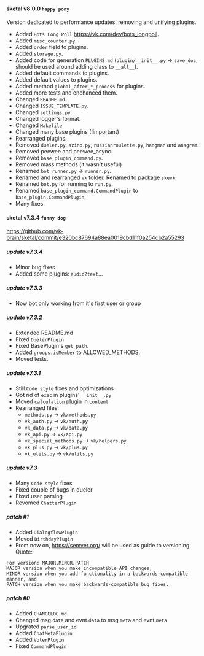 #### sketal v8.0.0 `happy pony`
Version dedicated to performance updates, removing and unifying plugins.
- Added `Bots Long Poll` https://vk.com/dev/bots_longpoll.
- Added `misc_counter.py`.
- Added `order` field to plugins.
- Added `storage.py`.
- Added code for generation `PLUGINS.md` (`plugin/__init__.py` -> `save_doc`, should be used around adding class to `__all__`).
- Added default commands to plugins.
- Added default values to plugins.
- Added method `global_after_*_process` for plugins.
- Added more tests and enchanced them.
- Changed `README.md`.
- Changed `ISSUE_TEMPLATE.py`.
- Changed `settings.py`.
- Changed logger's format.
- Changed `Makefile`
- Changed many base plugins (!important)
- Rearranged plugins.
- Removed `dueler.py`, `azino.py`, `russianroulette.py`, `hangman` and `anagram`.
- Removed peewee and peewee_async.
- Removed `base_plugin_command.py`.
- Removed mass methods (it wasn't useful)
- Renamed `bot_runner.py` -> `runner.py`.
- Renamed and rearranged `vk` folder. Renamed to package `skevk`.
- Renamed `bot.py` for running to `run.py`.
- Renamed `base_plugin_command.CommandPlugin` to `base_plugin.CommandPlugin`.
- Many fixes.

#### sketal v7.3.4 `funny dog`
https://github.com/vk-brain/sketal/commit/e320bc87694a88ea0019cbd11f0a254cb2a55293

##### update v7.3.4
- Minor bug fixes
- Added some plugins: `audio2text`...

##### update v7.3.3
- Now bot only working from it's first user or group

##### update v7.3.2
- Extended README.md
- Fixed `DuelerPlugin`
- Fixed BasePlugin's `get_path`.
- Added `groups.isMember` to ALLOWED_METHODS.
- Moved tests.

##### update v7.3.1
- Still `Code style` fixes and optimizations
- Got rid of `exec` in plugins' `__init__.py`
- Moved `calculation` plugin in `content`
- Rearranged files:
  - `methods.py` -> `vk/methods.py`
  - `vk_auth.py` -> `vk/auth.py`
  - `vk_data.py` -> `vk/data.py`
  - `vk_api.py` -> `vk/api.py`
  - `vk_special_methods.py` -> `vk/helpers.py`
  - `vk_plus.py` -> `vk/plus.py`
  - `vk_utils.py` -> `vk/utils.py`

##### update v7.3
- Many `Code style` fixes
- Fixed couple of bugs in dueler
- Fixed user parsing
- Revomed `ChatterPlugin`

##### patch #1
- Added `DialogflowPlugin`
- Moved `BirthdayPlugin`
- From now on, https://semver.org/ will be used as guide to versioning. Quote:
```
For version: MAJOR.MINOR.PATCH
MAJOR version when you make incompatible API changes,
MINOR version when you add functionality in a backwards-compatible manner, and
PATCH version when you make backwards-compatible bug fixes.
```

##### patch #0
- Added `CHANGELOG.md`
- Changed msg.`data` and evnt.`data` to msg.`meta` and evnt.`meta`
- Upgrated `parse_user_id`
- Added `ChatMetaPlugin`
- Added `VoterPlugin`
- Fixed `CommandPlugin`
